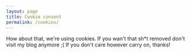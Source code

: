 ```yaml
---
layout: page
title: Cookie consent
permalink: /cookies/
---
```


How about that, we're using cookies. If you wan't that sh*t removed don't visit my blog anymore ;( If you don't care however carry on, thanks!
